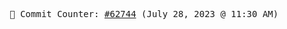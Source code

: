 <p align="center">
    <samp>
        📮 Commit Counter: <a href="https://github.com/Javascript-void0/Javascript-void0/commits/main">#62744</a> (July 28, 2023 @ 11:30 AM)
    </samp>
</p>